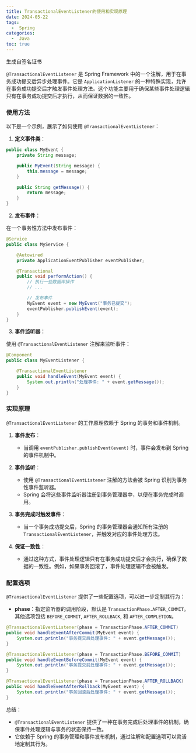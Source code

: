 ```yaml
---
title: TransactionalEventListener的使用和实现原理
date: 2024-05-22
tags:
  -  Spring
categories:
  -  Java
toc: true
---
```


生成自签名证书

<!-- more -->

`@TransactionalEventListener` 是 Spring Framework 中的一个注解，用于在事务成功提交后异步处理事件。它是 `ApplicationListener` 的一种特殊实现，允许在事务成功提交后才触发事件处理方法。这个功能主要用于确保某些事件处理逻辑只有在事务成功提交后才执行，从而保证数据的一致性。

### 使用方法

以下是一个示例，展示了如何使用 `@TransactionalEventListener`：

1. **定义事件类**：

```java
public class MyEvent {
    private String message;

    public MyEvent(String message) {
        this.message = message;
    }

    public String getMessage() {
        return message;
    }
}
```

2. **发布事件**：

在一个事务性方法中发布事件：

```java
@Service
public class MyService {

    @Autowired
    private ApplicationEventPublisher eventPublisher;

    @Transactional
    public void performAction() {
        // 执行一些数据库操作
        // ...

        // 发布事件
        MyEvent event = new MyEvent("事务已提交");
        eventPublisher.publishEvent(event);
    }
}
```

3. **事件监听器**：

使用 `@TransactionalEventListener` 注解来监听事件：

```java
@Component
public class MyEventListener {

    @TransactionalEventListener
    public void handleEvent(MyEvent event) {
        System.out.println("处理事件: " + event.getMessage());
    }
}
```

### 实现原理

`@TransactionalEventListener` 的工作原理依赖于 Spring 的事务和事件机制。

1. **事件发布**：
   - 当调用 `eventPublisher.publishEvent(event)` 时，事件会发布到 Spring 的事件机制中。

2. **事件监听**：
   - 使用 `@TransactionalEventListener` 注解的方法会被 Spring 识别为事务性事件监听器。
   - Spring 会将这些事件监听器注册到事务管理器中，以便在事务完成时调用。

3. **事务完成时触发事件**：
   - 当一个事务成功提交后，Spring 的事务管理器会通知所有注册的 `TransactionalEventListener`，并触发对应的事件处理方法。

4. **保证一致性**：
   - 通过这种方式，事件处理逻辑只有在事务成功提交后才会执行，确保了数据的一致性。例如，如果事务回滚了，事件处理逻辑不会被触发。

### 配置选项

`@TransactionalEventListener` 提供了一些配置选项，可以进一步定制其行为：

- **phase**：指定监听器的调用阶段，默认是 `TransactionPhase.AFTER_COMMIT`。其他选项包括 `BEFORE_COMMIT`, `AFTER_ROLLBACK`, 和 `AFTER_COMPLETION`。

```java
@TransactionalEventListener(phase = TransactionPhase.AFTER_COMMIT)
public void handleEventAfterCommit(MyEvent event) {
    System.out.println("事务提交后处理事件: " + event.getMessage());
}

@TransactionalEventListener(phase = TransactionPhase.BEFORE_COMMIT)
public void handleEventBeforeCommit(MyEvent event) {
    System.out.println("事务提交前处理事件: " + event.getMessage());
}

@TransactionalEventListener(phase = TransactionPhase.AFTER_ROLLBACK)
public void handleEventAfterRollback(MyEvent event) {
    System.out.println("事务回滚后处理事件: " + event.getMessage());
}
```

总结：
- `@TransactionalEventListener` 提供了一种在事务完成后处理事件的机制，确保事件处理逻辑与事务的状态保持一致。
- 它依赖于 Spring 的事务管理和事件发布机制，通过注解和配置选项可以灵活地定制其行为。
